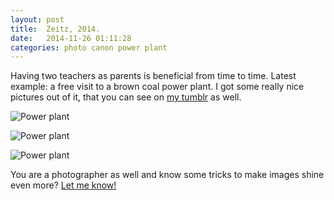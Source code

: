 ```yaml
---
layout: post
title:  Zeitz, 2014.
date:   2014-11-26 01:11:28
categories: photo canon power plant
---
```


Having two teachers as parents is beneficial from time to time. Latest example: a free visit to a brown coal power plant. I got some really nice pictures out of it, that you can see on [my tumblr](tumblr) as well.

![Power plant](http://38.media.tumblr.com/c40eff4ec8351d1be14f82af3556e175/tumblr_nfli7jLxeY1qaunvmo1_500.jpg)

![Power plant](http://38.media.tumblr.com/efdc27f27ff7199aeee89c51536c5300/tumblr_nfli7jLxeY1qaunvmo2_500.jpg)

![Power plant](http://33.media.tumblr.com/a3a15c320947817542d8d93251db188b/tumblr_nfli7jLxeY1qaunvmo3_500.jpg)

You are a photographer as well and know some tricks to make images shine even more? [Let me know!][twitter]

[tumblr]: http://mikekotsch.tumblr.com/post/103547936243/zeitz-2014

[twitter]:  https://twitter.com/mikekotsch
